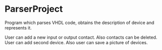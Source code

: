# ParserProject
Program which parses VHDL code, obtains the description of device and represents it.

User can add a new input or output contact. Also contacts can be deleted. 
User can add second device. Also user can save a picture of devices.
